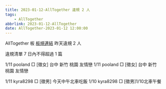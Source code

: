 ```yaml
---
title: 2023-01-12-AllTogether 違規 2 人
tags:
    - AllTogether
abbrlink: 2023-01-12-AllTogether
date: AllTogether-2023-01-12 12:00:00
---
```

AllTogether 板 [板規連結](https://www.ptt.cc/bbs/AllTogether/M.1643211430.A.5FB.html)
昨天違規 2 人
<!-- more -->

違規清單
7 日內不得超過 1 篇

1/11 pooland □ [徵女]  台中 新竹 桃園 友情戀
1/11 pooland □ [徵女] 台中 新竹 桃園 友情戀

1/11 kyra8298 □ [徵男] 今天中午北車吃飯
1/10 kyra8298 □ [徵男]1/10北車午餐
